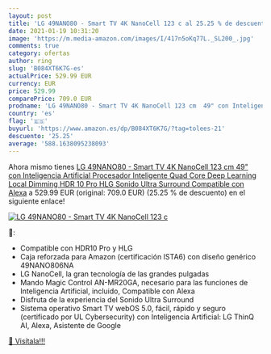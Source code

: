 ```yaml
---
layout: post
title: 'LG 49NANO80 - Smart TV 4K NanoCell 123 c al 25.25 % de descuento'
date: 2021-01-19 10:31:20
image: 'https://m.media-amazon.com/images/I/417n5oKq77L._SL200_.jpg'
comments: true
category: ofertas
author: ring
slug: 'B084XT6K7G-es'
actualPrice: 529.99 EUR
currency: EUR
price: 529.99
comparePrice: 709.0 EUR
prodname: 'LG 49NANO80 - Smart TV 4K NanoCell 123 cm  49" con Inteligencia Artificial  Procesador Inteligente Quad Core  Deep Learning  Local Dimming  HDR 10 Pro  HLG  Sonido Ultra Surround  Compatible con Alexa'
country: 'es'
flag: '🇪🇸'
buyurl: 'https://www.amazon.es/dp/B084XT6K7G/?tag=tolees-21'
descuento: '25.25'
average: '588.1638095238093'
---
```


Ahora mismo tienes [LG 49NANO80 - Smart TV 4K NanoCell 123 cm  49" con Inteligencia Artificial  Procesador Inteligente Quad Core  Deep Learning  Local Dimming  HDR 10 Pro  HLG  Sonido Ultra Surround  Compatible con Alexa](https://www.amazon.es/dp/B084XT6K7G/?tag=tolees-21) a 529.99 EUR (original: 709.0 EUR) (25.25 %  de descuento) en el siguiente enlace!

[![LG 49NANO80 - Smart TV 4K NanoCell 123 c](https://m.media-amazon.com/images/I/417n5oKq77L._SL200_.jpg)](https://www.amazon.es/dp/B084XT6K7G/?tag=tolees-21)

🔎:

- Compatible con HDR10 Pro y HLG
- Caja reforzada para Amazon (certificación ISTA6) con diseño genérico 49NANO806NA
- LG NanoCell, la gran tecnología de las grandes pulgadas
- Mando Magic Control AN-MR20GA, necesario para las funciones de Inteligencia Artificial, incluido, Compatible con Alexa
- Disfruta de la experiencia del Sonido Ultra Surround
- Sistema operativo Smart TV webOS 5.0, fácil, rápido y seguro (certificado por UL Cybersecurity) con Inteligencia Artificial: LG ThinQ AI, Alexa, Asistente de Google

[🛒 Visítala!!!](https://www.amazon.es/dp/B084XT6K7G/?tag=tolees-21)

